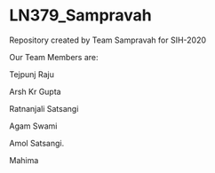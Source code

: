 # LN379_Sampravah

Repository created by Team Sampravah for SIH-2020

Our Team Members are:

Tejpunj Raju 

Arsh Kr Gupta

Ratnanjali Satsangi

Agam Swami

Amol Satsangi.

Mahima
